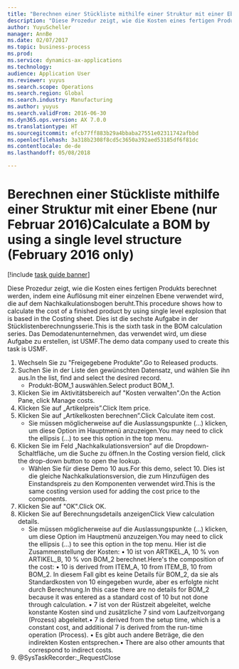 ```yaml
--- 
title: "Berechnen einer Stückliste mithilfe einer Struktur mit einer Ebene (nur Februar 2016)"
description: "Diese Prozedur zeigt, wie die Kosten eines fertigen Produkts berechnet werden, indem eine Auflösung mit einer einzelnen Ebene verwendet wird, die auf dem Nachkalkulationsbogen beruht."
author: YuyuScheller
manager: AnnBe
ms.date: 02/07/2017
ms.topic: business-process
ms.prod: 
ms.service: dynamics-ax-applications
ms.technology: 
audience: Application User
ms.reviewer: yuyus
ms.search.scope: Operations
ms.search.region: Global
ms.search.industry: Manufacturing
ms.author: yuyus
ms.search.validFrom: 2016-06-30
ms.dyn365.ops.version: AX 7.0.0
ms.translationtype: HT
ms.sourcegitcommit: efcb77ff883b29a4bbaba27551e02311742afbbd
ms.openlocfilehash: 3a318b2308f8cd5c3650a392aed53185df6f81dc
ms.contentlocale: de-de
ms.lasthandoff: 05/08/2018

---
```

# <a name="calculate-a-bom-by-using-a-single-level-structure-february-2016-only"></a><span data-ttu-id="02371-103">Berechnen einer Stückliste mithilfe einer Struktur mit einer Ebene (nur Februar 2016)</span><span class="sxs-lookup"><span data-stu-id="02371-103">Calculate a BOM by using a single level structure (February 2016 only)</span></span>

[!include [task guide banner](../../includes/task-guide-banner.md)]

<span data-ttu-id="02371-104">Diese Prozedur zeigt, wie die Kosten eines fertigen Produkts berechnet werden, indem eine Auflösung mit einer einzelnen Ebene verwendet wird, die auf dem Nachkalkulationsbogen beruht.</span><span class="sxs-lookup"><span data-stu-id="02371-104">This procedure shows how to calculate the cost of a finished product by using single level explosion that is based in the Costing sheet.</span></span> <span data-ttu-id="02371-105">Dies ist die sechste Aufgabe in der Stücklistenberechnungsserie.</span><span class="sxs-lookup"><span data-stu-id="02371-105">This is the sixth task in the BOM calculation series.</span></span> <span data-ttu-id="02371-106">Das Demodatenunternehmen, das verwendet wird, um diese Aufgabe zu erstellen, ist USMF.</span><span class="sxs-lookup"><span data-stu-id="02371-106">The demo data company used to create this task is USMF.</span></span>

1. <span data-ttu-id="02371-107">Wechseln Sie zu "Freigegebene Produkte".</span><span class="sxs-lookup"><span data-stu-id="02371-107">Go to Released products.</span></span>
2. <span data-ttu-id="02371-108">Suchen Sie in der Liste den gewünschten Datensatz, und wählen Sie ihn aus.</span><span class="sxs-lookup"><span data-stu-id="02371-108">In the list, find and select the desired record.</span></span>
    * <span data-ttu-id="02371-109">Produkt-BOM_1 auswählen.</span><span class="sxs-lookup"><span data-stu-id="02371-109">Select product BOM_1.</span></span>  
3. <span data-ttu-id="02371-110">Klicken Sie im Aktivitätsbereich auf "Kosten verwalten".</span><span class="sxs-lookup"><span data-stu-id="02371-110">On the Action Pane, click Manage costs.</span></span>
4. <span data-ttu-id="02371-111">Klicken Sie auf „Artikelpreis”.</span><span class="sxs-lookup"><span data-stu-id="02371-111">Click Item price.</span></span>
5. <span data-ttu-id="02371-112">Klicken Sie auf „Artikelkosten berechnen”.</span><span class="sxs-lookup"><span data-stu-id="02371-112">Click Calculate item cost.</span></span>
    * <span data-ttu-id="02371-113">Sie müssen möglicherweise auf die Auslassungspunkte (...) klicken, um diese Option im Hauptmenü anzuzeigen.</span><span class="sxs-lookup"><span data-stu-id="02371-113">You may need to click the ellipsis (...) to see this option in the top menu.</span></span>  
6. <span data-ttu-id="02371-114">Klicken Sie im Feld „Nachkalkulationsversion” auf die Dropdown-Schaltfläche, um die Suche zu öffnen.</span><span class="sxs-lookup"><span data-stu-id="02371-114">In the Costing version field, click the drop-down button to open the lookup.</span></span>
    * <span data-ttu-id="02371-115">Wählen Sie für diese Demo 10 aus.</span><span class="sxs-lookup"><span data-stu-id="02371-115">For this demo, select 10.</span></span> <span data-ttu-id="02371-116">Dies ist die gleiche Nachkalkulationsversion, die zum Hinzufügen des Einstandspreis zu den Komponenten verwendet wird.</span><span class="sxs-lookup"><span data-stu-id="02371-116">This is the same costing version used for adding the cost price to the components.</span></span>  
7. <span data-ttu-id="02371-117">Klicken Sie auf "OK".</span><span class="sxs-lookup"><span data-stu-id="02371-117">Click OK.</span></span>
8. <span data-ttu-id="02371-118">Klicken Sie auf Berechnungsdetails anzeigen</span><span class="sxs-lookup"><span data-stu-id="02371-118">Click View calculation details.</span></span>
    * <span data-ttu-id="02371-119">Sie müssen möglicherweise auf die Auslassungspunkte (...) klicken, um diese Option im Hauptmenü anzuzeigen.</span><span class="sxs-lookup"><span data-stu-id="02371-119">You may need to click the ellipsis (...) to see this option in the top menu.</span></span>    <span data-ttu-id="02371-120">Hier ist die Zusammenstellung der Kosten:   •    10 ist von ARTIKEL_A, 10 % von ARTIKEL_B, 10 % von BOM_2 berechnet.</span><span class="sxs-lookup"><span data-stu-id="02371-120">Here's the composition of the cost:  •    10 is derived from ITEM_A, 10 from ITEM_B, 10 from BOM_2.</span></span> <span data-ttu-id="02371-121">In diesem Fall gibt es keine Details für BOM_2, da sie als Standardkosten von 10 eingegeben wurde, aber es erfolgte nicht durch Berechnung.</span><span class="sxs-lookup"><span data-stu-id="02371-121">In this case there are no details for BOM_2 because it was entered as a standard cost of 10 but not done through calculation.</span></span>  <span data-ttu-id="02371-122">•  7 ist von der Rüstzeit abgeleitet, welche konstante Kosten sind und zusätzliche 7 sind vom Laufzeitvorgang (Prozess) abgeleitet.</span><span class="sxs-lookup"><span data-stu-id="02371-122">•  7 is derived from the setup time, which is a constant cost, and additional 7 is derived from the run-time operation (Process).</span></span>  <span data-ttu-id="02371-123">•   Es gibt auch andere Beträge, die den indirekten Kosten entsprechen.</span><span class="sxs-lookup"><span data-stu-id="02371-123">•   There are also other amounts that correspond to indirect costs.</span></span>  
9. @SysTaskRecorder:_RequestClose


